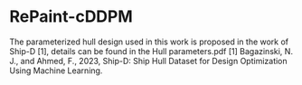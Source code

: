 # RePaint-cDDPM
The parameterized hull design used in this work is proposed in the work of Ship-D [1], details can be found in the Hull parameters.pdf
[1]    Bagazinski, N. J., and Ahmed, F., 2023, Ship-D: Ship Hull Dataset for Design Optimization Using Machine Learning. 
